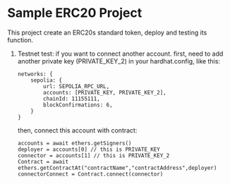 # Sample ERC20 Project

This project create an ERC20s standard token, deploy and testing its function.

1. Testnet test:
   if you want to connect another account.
   first, need to add another private key (PRIVATE_KEY_2) in your hardhat.config, like this:
    ```shell
    networks: {
        sepolia: {
            url: SEPOLIA_RPC_URL,
            accounts: [PRIVATE_KEY, PRIVATE_KEY_2],
            chainId: 11155111,
            blockConfirmations: 6,
        }
    }
    ```
    then, connect this account with contract:
    ```shell
    accounts = await ethers.getSigners()
    deployer = accounts[0] // this is PRIVATE_KEY
    connector = accounts[1] // this is PRIVATE_KEY_2
    Contract = await ethers.getContractAt("contractName","contractAddress",deployer)
    connectorConnect = Contract.connect(connector)
    ```
